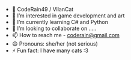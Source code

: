 - 👋 CodeRain49 / VilanCat
- 👀 I’m interested in game development and art
- 🌱 I’m currently learning C# and Python
- 💞️ I’m looking to collaborate on .....
- 📫 How to reach me - coderain@gmail.com
- 😄 Pronouns: she/her (not serious)
- ⚡ Fun fact: I have many cats :3

<!---
CodeRain49/CodeRain49 is a ✨ special ✨ repository because its `README.md` (this file) appears on your GitHub profile.
You can click the Preview link to take a look at your changes.
--->
